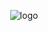 <p align="center">
    <img
      src="https://github.com/pyomeca/biorbd_design/blob/main/logos_svg/biorbd_suite_logo.svg"
      alt="logo"
    />
</p>
